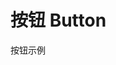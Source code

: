 # 按钮 Button

按钮示例

<script lang="ts" setup>
    import Button from '../examples/button/basic.vue';
</script>

<Demo :demo="Button" ></Demo>
